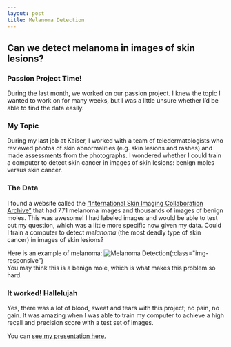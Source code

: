 ```yaml
---
layout: post
title: Melanoma Detection
---
```


##  Can we detect melanoma in images of skin lesions?  

###  Passion Project Time!  
During the last month, we worked on our passion project. I knew the topic I wanted to work on for many weeks, but I was a little unsure whether I’d be able to find the data easily.

###  My Topic  
During my last job at Kaiser, I worked with a team of teledermatologists who reviewed photos of skin abnormalities (e.g. skin lesions and rashes) and made assessments from the photographs. I wondered whether I could train a computer to detect skin cancer in images of skin lesions: benign moles versus skin cancer.  

### The Data
I found a website called the [“International Skin Imaging Collaboration Archive”](https://isic-archive.com/) that had 771 melanoma images and thousands of images of benign moles. This was awesome! I had labeled images and would be able to test out my question, which was a little more specific now given my data. Could I train a computer to detect *melanoma* (the most deadly type of skin cancer) in images of skin lesions?

  
Here is an example of melanoma: 
![Melanoma Detection](/Becca18.github.io/images/malignant12.jpg){:class="img-responsive”}  
You may think this is a benign mole, which is what makes this problem so hard.  

###  It worked! Hallelujah  
Yes, there was a lot of blood, sweat and tears with this project; no pain, no gain. It was amazing when I was able to train my computer to achieve a high recall and precision score with a test set of images.

You can [see my presentation here.]({{Becca18,github.io}}/images/melanoma_detection.pdf)








